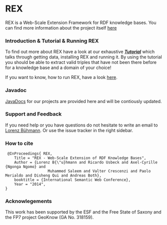 REX
===

REX is a Web-Scale Extension Framework for RDF knowledge bases. You can find more information about the project itself <a href="http://aksw.org/Projects/REX.html">here</a>

### Introduction & Tutorial & Running REX
To find out more about REX have a look at our exhaustive <i><b><a href="https://github.com/AKSW/REX/wiki">Tutorial</a></i></b> which talks through getting data, installing REX and running it. By using the tutorial you should be able to extract valid triples that have not been there before for a knowledge base and a domain of your choice!

If you want to know, how to run REX, have a look <a href="https://github.com/AKSW/REX/wiki/4---Run">here</a>.

### Javadoc
<a href="http://aksw.github.io/REX/">JavaDocs</a> for our projects are provided here and will be contiously updated.

### Support and Feedback
If you need help or you have questions do not hesitate to write an email to  <a href="mailto:buehmann@informatik.uni-leipzig.de">Lorenz B&uuml;hmann</a>. Or use the issue tracker in the right sidebar.

### How to cite
```Tex
 @InProceedings{ REX,
	Title = "REX - Web-Scale Extension of RDF Knowledge Bases",
	Author = {Lorenz B{\"u}hmann and Ricardo Usbeck and Axel-Cyrille {Ngonga Ngomo} and 
                   Muhammed Saleem and Valter Crescenzi and Paolo Merialdo and Disheng Qui and Andreas Both},
	booktitle = {International Semantic Web Conference},
	Year = "2014",
}
```

### Acknowlegements
This work has been supported by the ESF and the Free State of Saxony and the FP7 project GeoKnow (GA No. 318159).


